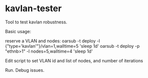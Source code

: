 # kavlan-tester

Tool to test kavlan robustness.

Basic usage:

reserve a VLAN and nodes:
oarsub -t deploy -l {"type='kavlan'"}/vlan=1,walltime=5 'sleep 1d'
oarsub -t deploy -p "ethnb>1" -l nodes=5,walltime=4 'sleep 1d'

Edit script to set VLAN id and list of nodes, and number of iterations

Run. Debug issues.
